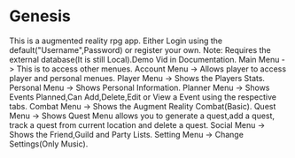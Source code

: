 # Genesis
This is a augmented reality rpg app. 
Either Login using the default("Username",Password) or register your own.
Note: Requires the external database(It is still Local).Demo Vid in Documentation.
Main Menu -> This is to access other menues.
Account Menu -> Allows player to access player and personal menues.
Player Menu -> Shows the Players Stats.
Personal Menu -> Shows Personal Information.
Planner Menu -> Shows Events Planned,Can Add,Delete,Edit or View a Event using the respective tabs.
Combat Menu -> Shows the Augment Reality Combat(Basic).
Quest Menu -> Shows Quest Menu allows you to generate a quest,add a quest, track a quest from current location and delete a quest.
Social Menu -> Shows the Friend,Guild and Party Lists.
Setting Menu -> Change Settings(Only Music).

